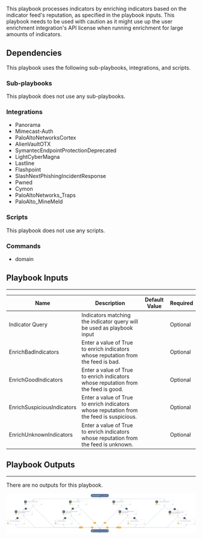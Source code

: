 This playbook processes indicators by enriching indicators based on the indicator feed's reputation, as specified in the playbook inputs. This playbook needs to be used with caution as it might use up the user enrichment integration's API license when running enrichment for large amounts of indicators.

## Dependencies
This playbook uses the following sub-playbooks, integrations, and scripts.

### Sub-playbooks
This playbook does not use any sub-playbooks.

### Integrations
* Panorama
* Mimecast-Auth
* PaloAltoNetworksCortex
* AlienVaultOTX
* SymantecEndpointProtectionDeprecated
* LightCyberMagna
* Lastline
* Flashpoint
* SlashNextPhishingIncidentResponse
* Pwned
* Cymon
* PaloAltoNetworks_Traps
* PaloAlto_MineMeld

### Scripts
This playbook does not use any scripts.

### Commands
* domain

## Playbook Inputs
---

| **Name** | **Description** | **Default Value** | **Required** |
| --- | --- | --- | --- |
| Indicator Query | Indicators matching the indicator query will be used as playbook input |  | Optional |
| EnrichBadIndicators | Enter a value of True to enrich indicators whose reputation from the feed is bad. |  | Optional |
| EnrichGoodIndicators | Enter a value of True to enrich indicators whose reputation from the feed is good. |  | Optional |
| EnrichSuspiciousIndicators | Enter a value of True to enrich indicators whose reputation from the feed is suspicious. |  | Optional |
| EnrichUnknownIndicators | Enter a value of True to enrich indicators whose reputation from the feed is unknown. |  | Optional |

## Playbook Outputs
---
There are no outputs for this playbook.

![TIM - Run Enrichment For Domain Indicators](https://raw.githubusercontent.com/demisto/content/master/docs/images/playbooks/TIM_-_Run_Enrichment_For_Domain_Indicators.png)
